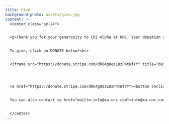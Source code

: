 ```yaml
---
title: Give
background-photo: assets/give.jpg
content: >-
  <center class="py-24">


  <p>Thank you for your generosity to Chi Alpha at UNC. Your donation is tax-deductible and goes directly to our organization at UNC.<br>


  To give, click on DONATE below!<br>


  <iframe src="https://donate.stripe.com/dR64gOezL8zP4tWfYY" title="description"></iframe>




  <a href="https://donate.stripe.com/dR64gOezL8zP4tWfYY"><button onclick="https://donate.stripe.com/dR64gOezL8zP4tWfYY">DONATE</button><a/><br>


  You can also contact <a href="mailto:info@xa-unc.com">info@xa-unc.com</a> for more information.</p>


  </center>
---
```

